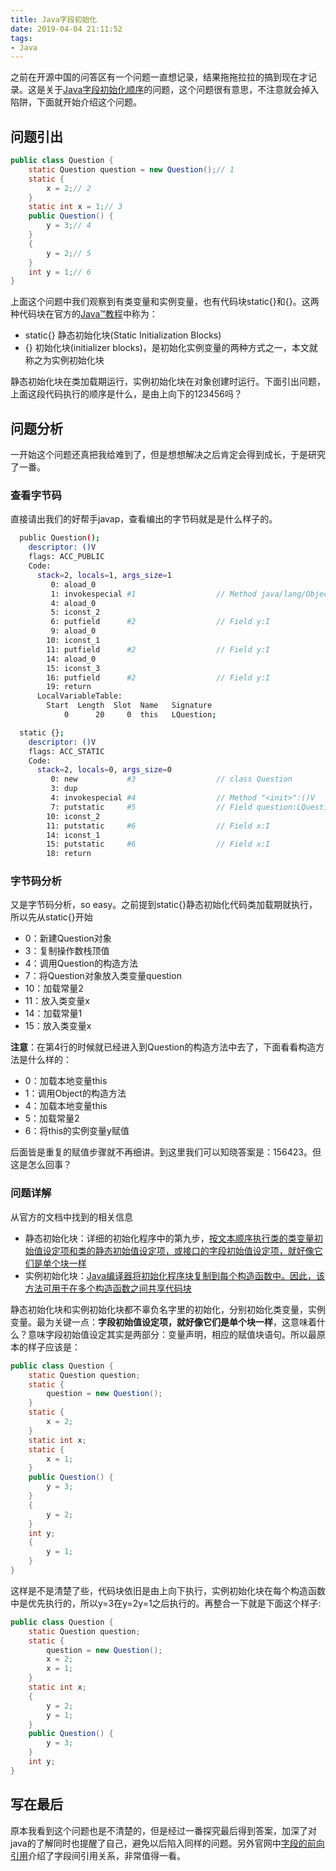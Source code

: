 ```yaml
---
title: Java字段初始化
date: 2019-04-04 21:11:52
tags:
- Java
---
```

之前在开源中国的问答区有一个问题一直想记录，结果拖拖拉拉的搞到现在才记录。这是关于[Java字段初始化顺序](https://www.oschina.net/question/3087363_2304230)的问题，这个问题很有意思，不注意就会掉入陷阱，下面就开始介绍这个问题。
<!-- more -->

## 问题引出

```java
public class Question {
    static Question question = new Question();// 1
    static {
        x = 2;// 2
    }
    static int x = 1;// 3
    public Question() {
        y = 3;// 4
    }
    {
        y = 2;// 5
    }
    int y = 1;// 6
}
```

上面这个问题中我们观察到有类变量和实例变量，也有代码块static{}和{}。这两种代码块在官方的[Java™教程](https://docs.oracle.com/javase/tutorial/java/javaOO/initial.html)中称为：

- static{} 静态初始化块(Static Initialization Blocks)
- {} 初始化块(initializer blocks)，是初始化实例变量的两种方式之一，本文就称之为实例初始化块

静态初始化块在类加载期运行，实例初始化块在对象创建时运行。下面引出问题，上面这段代码执行的顺序是什么，是由上向下的123456吗？

## 问题分析

一开始这个问题还真把我给难到了，但是想想解决之后肯定会得到成长，于是研究了一番。

### 查看字节码

直接请出我们的好帮手javap，查看编出的字节码就是是什么样子的。

```bash
  public Question();
    descriptor: ()V
    flags: ACC_PUBLIC
    Code:
      stack=2, locals=1, args_size=1
         0: aload_0
         1: invokespecial #1                  // Method java/lang/Object."<init>":()V
         4: aload_0
         5: iconst_2
         6: putfield      #2                  // Field y:I
         9: aload_0
        10: iconst_1
        11: putfield      #2                  // Field y:I
        14: aload_0
        15: iconst_3
        16: putfield      #2                  // Field y:I
        19: return
      LocalVariableTable:
        Start  Length  Slot  Name   Signature
            0      20     0  this   LQuestion;

  static {};
    descriptor: ()V
    flags: ACC_STATIC
    Code:
      stack=2, locals=0, args_size=0
         0: new           #3                  // class Question
         3: dup
         4: invokespecial #4                  // Method "<init>":()V
         7: putstatic     #5                  // Field question:LQuestion;
        10: iconst_2
        11: putstatic     #6                  // Field x:I
        14: iconst_1
        15: putstatic     #6                  // Field x:I
        18: return
```

### 字节码分析

又是字节码分析，so easy。之前提到static{}静态初始化代码类加载期就执行，所以先从static{}开始

- 0：新建Question对象
- 3：复制操作数栈顶值
- 4：调用Question的构造方法
- 7：将Question对象放入类变量question
- 10：加载常量2
- 11：放入类变量x
- 14：加载常量1
- 15：放入类变量x

**注意**：在第4行的时候就已经进入到Question的构造方法中去了，下面看看构造方法是什么样的：

- 0：加载本地变量this
- 1：调用Object的构造方法
- 4：加载本地变量this
- 5：加载常量2
- 6：将this的实例变量y赋值

后面皆是重复的赋值步骤就不再细讲。到这里我们可以知晓答案是：156423。但这是怎么回事？

### 问题详解

从官方的文档中找到的相关信息

- 静态初始化块：详细的初始化程序中的第九步，[按文本顺序执行类的类变量初始值设定项和类的静态初始值设定项，或接口的字段初始值设定项，就好像它们是单个块一样](https://docs.oracle.com/javase/specs/jls/se8/html/jls-12.html#jls-12.4.2)
- 实例初始化块：[Java编译器将初始化程序块复制到每个构造函数中。因此，该方法可用于在多个构造函数之间共享代码块](https://docs.oracle.com/javase/tutorial/java/javaOO/initial.html)

静态初始化块和实例初始化块都不辜负名字里的初始化，分别初始化类变量，实例变量。最为关键一点：**字段初始值设定项，就好像它们是单个块一样**，这意味着什么？意味字段初始值设定其实是两部分：变量声明，相应的赋值块语句。所以最原本的样子应该是：

```java
public class Question {
    static Question question;
    static {
        question = new Question();
    }
    static {
        x = 2;
    }
    static int x;
    static {
        x = 1;
    }
    public Question() {
        y = 3;
    }
    {
        y = 2;
    }
    int y;
    {
        y = 1;
    }
}
```

这样是不是清楚了些，代码块依旧是由上向下执行，实例初始化块在每个构造函数中是优先执行的，所以y=3在y=2y=1之后执行的。再整合一下就是下面这个样子:

```java
public class Question {
    static Question question;
    static {
        question = new Question();
        x = 2;
        x = 1;
    }
    static int x;
    {
        y = 2;
        y = 1;
    }
    public Question() {
        y = 3;
    }
    int y;
}
```

## 写在最后

原本我看到这个问题也是不清楚的，但是经过一番探究最后得到答案，加深了对java的了解同时也提醒了自己，避免以后陷入同样的问题。另外官网中[字段的前向引用](https://docs.oracle.com/javase/specs/jls/se8/html/jls-8.html#jls-8.3.3)介绍了字段间引用关系，非常值得一看。